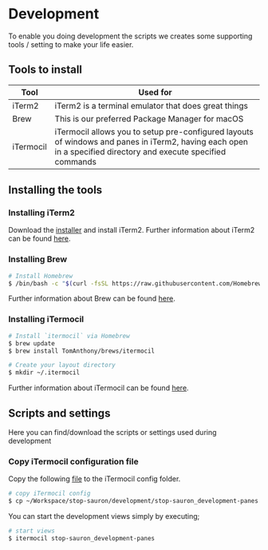 # Development

To enable you doing development the scripts we creates some supporting tools / setting to make your life easier.

## Tools to install

| Tool | Used for |
| --- | --- |
| iTerm2 | iTerm2 is a terminal emulator that does great things |
| Brew | This is our preferred Package Manager for macOS |
| iTermocil | iTermocil allows you to setup pre-configured layouts of windows and panes in iTerm2, having each open in a specified directory and execute specified commands |

## Installing the tools

### Installing iTerm2

Download the [installer](https://iterm2.com/downloads/stable/latest) and install iTerm2.
Further information about iTerm2 can be found [here](https://iterm2.com).

### Installing Brew

```bash
# Install Homebrew
$ /bin/bash -c "$(curl -fsSL https://raw.githubusercontent.com/Homebrew/install/HEAD/install.sh)" 

```

Further information about Brew can be found [here](https://brew.sh/).

### Installing iTermocil

```bash
# Install `itermocil` via Homebrew
$ brew update
$ brew install TomAnthony/brews/itermocil

# Create your layout directory
$ mkdir ~/.itermocil
```

Further information about iTermocil can be found [here](https://github.com/TomAnthony/itermocil).

## Scripts and settings

Here you can find/download the scripts or settings used during development

### Copy iTermocil configuration file

Copy the following [file](https://github.com/tr3kl0v/stop-sauron/blob/main/development/stop-sauron_development-panes.yml) to the iTermocil config folder.

```bash
# copy iTermocil config
$ cp ~/Workspace/stop-sauron/development/stop-sauron_development-panes.yml ~/.itermocil/stop-sauron_development-panes.yml
```

You can start the development views simply by executing;

```bash
# start views
$ itermocil stop-sauron_development-panes
```
